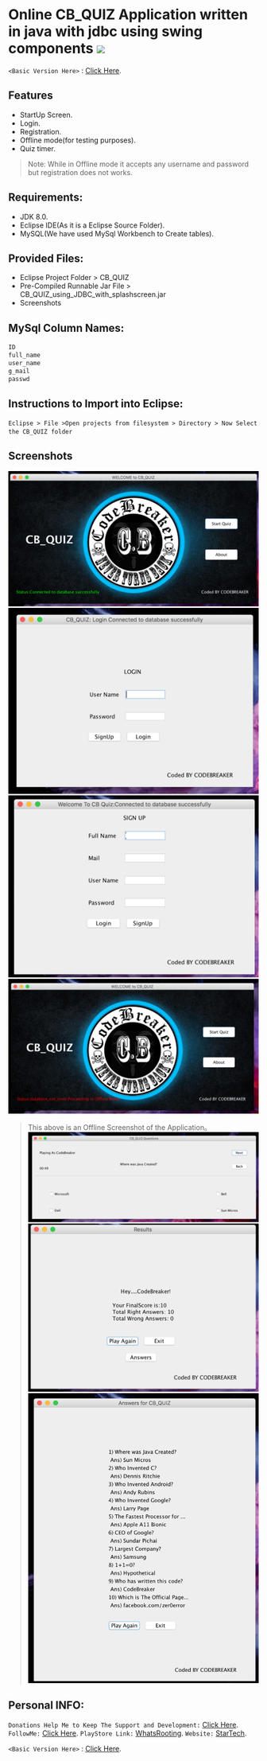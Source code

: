 # Online CB_QUIZ Application written in java with jdbc using swing components  ![](https://travis-ci.org/CodeBreaker444/online-quiz-application-written-in-java-with-jdbc-using-swing-splashscreen-login-register-quiz_timer.svg?branch=master)
`<Basic Version Here>` : [Click Here](https://github.com/srilekhadasari/online-quiz-application-in-java-with-jdbc-using-swing-login-registration-timer).

## Features
- StartUp Screen.
- Login.
- Registration.
- Offline mode(for testing purposes).
- Quiz timer.

> Note: While in  Offline mode it accepts any username and password but registration does not works.
## Requirements:
- JDK 8.0.
- Eclipse IDE(As it is a Eclipse Source Folder).
- MySQL(We have used MySql Workbench to Create tables).
##  Provided Files:
- Eclipse Project Folder > CB_QUIZ
- Pre-Compiled Runnable Jar File > CB_QUIZ_using_JDBC_with_splashscreen.jar
- Screenshots
## MySql Column Names:
```
ID
full_name
user_name
g_mail
passwd
```
## Instructions to Import into Eclipse:
`Eclipse > File >Open projects from filesystem > Directory > Now Select the CB_QUIZ folder`

## Screenshots
![](https://github.com/CodeBreaker444/online-quiz-application-written-in-java-with-jdbc-using-swing-splashscreen-login-register-quiz_timer/blob/master/Screenshots/splash-online.png)![](https://github.com/CodeBreaker444/online-quiz-application-written-in-java-with-jdbc-using-swing-splashscreen-login-register-quiz_timer/blob/master/Screenshots/online-login.png)![](https://github.com/CodeBreaker444/online-quiz-application-written-in-java-with-jdbc-using-swing-splashscreen-login-register-quiz_timer/blob/master/Screenshots/online-registration.png)![](https://github.com/CodeBreaker444/online-quiz-application-written-in-java-with-jdbc-using-swing-splashscreen-login-register-quiz_timer/blob/master/Screenshots/splash-offline.png)
> This above is an Offline Screenshot of the Application。
![](https://github.com/CodeBreaker444/online-quiz-application-written-in-java-with-jdbc-using-swing-splashscreen-login-register-quiz_timer/blob/master/Screenshots/questions-quiz.png)![](https://github.com/CodeBreaker444/online-quiz-application-written-in-java-with-jdbc-using-swing-splashscreen-login-register-quiz_timer/blob/master/Screenshots/results-quiz.png)![](https://github.com/CodeBreaker444/online-quiz-application-written-in-java-with-jdbc-using-swing-splashscreen-login-register-quiz_timer/blob/master/Screenshots/answers-quiz.png)



## Personal INFO:
`Donations Help Me to Keep The Support and Development:` [Click Here](https://paypal.me/zer0error).
  `FollowMe:` [Click Here](https://facebook.com/zer0error/).
  `PlayStore Link:` [WhatsRooting](https://play.google.com/store/apps/details?id=codebreaker.gsl.whatsrooting).
  `Website:` [StarTech](http://cbstartech.com).


`<Basic Version Here>` : [Click Here](https://github.com/srilekhadasari/online-quiz-application-in-java-with-jdbc-using-swing-login-registration-timer).
